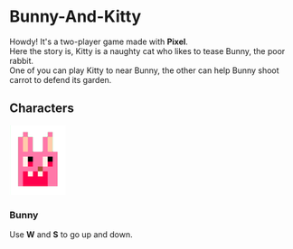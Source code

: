 # Bunny-And-Kitty
Howdy! It's a two-player game made with **Pixel**.  
Here the story is, Kitty is a naughty cat who likes to tease Bunny, the poor rabbit.  
One of you can play Kitty to near Bunny, the other can help Bunny shoot carrot to defend its garden.
## Characters
![Bunny](https://github.com/Pinkowo/Bunny-And-Kitty/blob/master/pics/Bunny.png)
### Bunny
Use **W** and **S** to go up and down.
